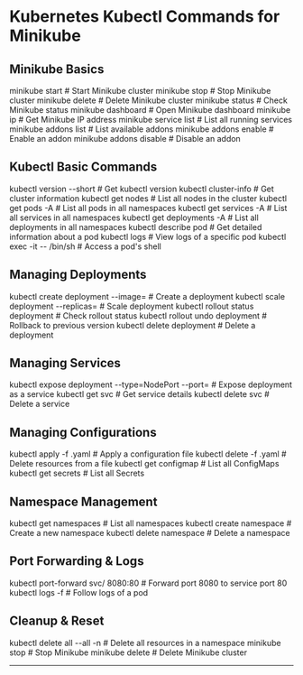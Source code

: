 # Kubernetes Kubectl Commands for Minikube

## Minikube Basics
 
minikube start               # Start Minikube cluster
minikube stop                # Stop Minikube cluster
minikube delete              # Delete Minikube cluster
minikube status              # Check Minikube status
minikube dashboard           # Open Minikube dashboard
minikube ip                  # Get Minikube IP address
minikube service list        # List all running services
minikube addons list         # List available addons
minikube addons enable <name>  # Enable an addon
minikube addons disable <name> # Disable an addon
 

## Kubectl Basic Commands
 
kubectl version --short           # Get kubectl version
kubectl cluster-info              # Get cluster information
kubectl get nodes                 # List all nodes in the cluster
kubectl get pods -A               # List all pods in all namespaces
kubectl get services -A           # List all services in all namespaces
kubectl get deployments -A        # List all deployments in all namespaces
kubectl describe pod <pod-name>   # Get detailed information about a pod
kubectl logs <pod-name>           # View logs of a specific pod
kubectl exec -it <pod-name> -- /bin/sh   # Access a pod's shell
 

## Managing Deployments
 
kubectl create deployment <name> --image=<image-name>   # Create a deployment
kubectl scale deployment <name> --replicas=<number>     # Scale deployment
kubectl rollout status deployment <name>                # Check rollout status
kubectl rollout undo deployment <name>                  # Rollback to previous version
kubectl delete deployment <name>                        # Delete a deployment
 

## Managing Services
 
kubectl expose deployment <name> --type=NodePort --port=<port>  # Expose deployment as a service
kubectl get svc <name>                                          # Get service details
kubectl delete svc <name>                                       # Delete a service
 

## Managing Configurations
 
kubectl apply -f <file>.yaml    # Apply a configuration file
kubectl delete -f <file>.yaml   # Delete resources from a file
kubectl get configmap           # List all ConfigMaps
kubectl get secrets             # List all Secrets
 

## Namespace Management
 
kubectl get namespaces             # List all namespaces
kubectl create namespace <name>    # Create a new namespace
kubectl delete namespace <name>    # Delete a namespace
 

## Port Forwarding & Logs
 
kubectl port-forward svc/<service-name> 8080:80  # Forward port 8080 to service port 80
kubectl logs -f <pod-name>                      # Follow logs of a pod
 

## Cleanup & Reset
 
kubectl delete all --all -n <namespace>  # Delete all resources in a namespace
minikube stop                            # Stop Minikube
minikube delete                          # Delete Minikube cluster
 

---

